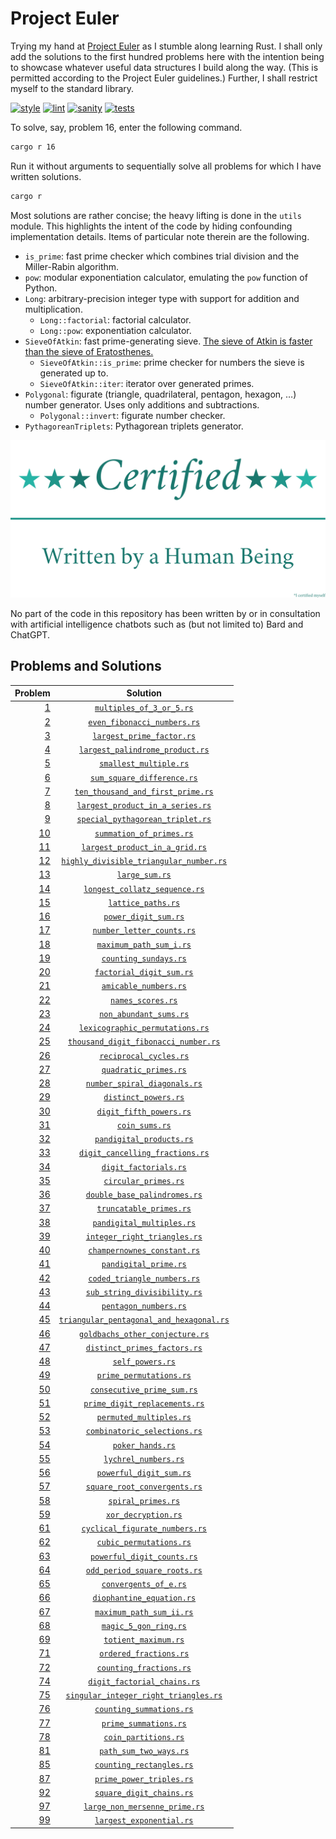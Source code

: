 # Project Euler
Trying my hand at [Project Euler](https://projecteuler.net) as I stumble along learning Rust. I shall only add the
solutions to the first hundred problems here with the intention being to showcase whatever useful data structures I
build along the way. (This is permitted according to the Project Euler guidelines.) Further, I shall restrict myself to
the standard library.

[![style](https://github.com/tfpf/project-euler/actions/workflows/style.yml/badge.svg)](https://github.com/tfpf/project-euler/actions/workflows/style.yml)
[![lint](https://github.com/tfpf/project-euler/actions/workflows/lint.yml/badge.svg)](https://github.com/tfpf/project-euler/actions/workflows/lint.yml)
[![sanity](https://github.com/tfpf/project-euler/actions/workflows/sanity.yml/badge.svg)](https://github.com/tfpf/project-euler/actions/workflows/sanity.yml)
[![tests](https://github.com/tfpf/project-euler/actions/workflows/tests.yml/badge.svg)](https://github.com/tfpf/project-euler/actions/workflows/tests.yml)

To solve, say, problem 16, enter the following command.

```sh
cargo r 16
```

Run it without arguments to sequentially solve all problems for which I have written solutions.

```sh
cargo r
```

Most solutions are rather concise; the heavy lifting is done in the `utils` module. This highlights the intent of the
code by hiding confounding implementation details. Items of particular note therein are the following.
* `is_prime`: fast prime checker which combines trial division and the Miller-Rabin algorithm.
* `pow`: modular exponentiation calculator, emulating the `pow` function of Python.
* `Long`: arbitrary-precision integer type with support for addition and multiplication.
  * `Long::factorial`: factorial calculator.
  * `Long::pow`: exponentiation calculator.
* `SieveOfAtkin`: fast prime-generating sieve.
  [The sieve of Atkin is faster than the sieve of Eratosthenes.](https://github.com/tfpf/sieve-of-atkin)
  * `SieveOfAtkin::is_prime`: prime checker for numbers the sieve is generated up to.
  * `SieveOfAtkin::iter`: iterator over generated primes.
* `Polygonal`: figurate (triangle, quadrilateral, pentagon, hexagon, …) number generator. Uses only additions and
  subtractions.
  * `Polygonal::invert`: figurate number checker.
* `PythagoreanTriplets`: Pythagorean triplets generator.

<p align="center">
 <img src="res/certified_human.svg" />
</p>

No part of the code in this repository has been written by or in consultation with artificial intelligence chatbots
such as (but not limited to) Bard and ChatGPT.

## Problems and Solutions
|Problem|Solution|
|-:|:-:|
|[1](https://projecteuler.net/problem=1)|[`multiples_of_3_or_5.rs`](src/solutions/multiples_of_3_or_5.rs)|
|[2](https://projecteuler.net/problem=2)|[`even_fibonacci_numbers.rs`](src/solutions/even_fibonacci_numbers.rs)|
|[3](https://projecteuler.net/problem=3)|[`largest_prime_factor.rs`](src/solutions/largest_prime_factor.rs)|
|[4](https://projecteuler.net/problem=4)|[`largest_palindrome_product.rs`](src/solutions/largest_palindrome_product.rs)|
|[5](https://projecteuler.net/problem=5)|[`smallest_multiple.rs`](src/solutions/smallest_multiple.rs)|
|[6](https://projecteuler.net/problem=6)|[`sum_square_difference.rs`](src/solutions/sum_square_difference.rs)|
|[7](https://projecteuler.net/problem=7)|[`ten_thousand_and_first_prime.rs`](src/solutions/ten_thousand_and_first_prime.rs)|
|[8](https://projecteuler.net/problem=8)|[`largest_product_in_a_series.rs`](src/solutions/largest_product_in_a_series.rs)|
|[9](https://projecteuler.net/problem=9)|[`special_pythagorean_triplet.rs`](src/solutions/special_pythagorean_triplet.rs)|
|[10](https://projecteuler.net/problem=10)|[`summation_of_primes.rs`](src/solutions/summation_of_primes.rs)|
|[11](https://projecteuler.net/problem=11)|[`largest_product_in_a_grid.rs`](src/solutions/largest_product_in_a_grid.rs)|
|[12](https://projecteuler.net/problem=12)|[`highly_divisible_triangular_number.rs`](src/solutions/highly_divisible_triangular_number.rs)|
|[13](https://projecteuler.net/problem=13)|[`large_sum.rs`](src/solutions/large_sum.rs)|
|[14](https://projecteuler.net/problem=14)|[`longest_collatz_sequence.rs`](src/solutions/longest_collatz_sequence.rs)|
|[15](https://projecteuler.net/problem=15)|[`lattice_paths.rs`](src/solutions/lattice_paths.rs)|
|[16](https://projecteuler.net/problem=16)|[`power_digit_sum.rs`](src/solutions/power_digit_sum.rs)|
|[17](https://projecteuler.net/problem=17)|[`number_letter_counts.rs`](src/solutions/number_letter_counts.rs)|
|[18](https://projecteuler.net/problem=18)|[`maximum_path_sum_i.rs`](src/solutions/maximum_path_sum_i.rs)|
|[19](https://projecteuler.net/problem=19)|[`counting_sundays.rs`](src/solutions/counting_sundays.rs)|
|[20](https://projecteuler.net/problem=20)|[`factorial_digit_sum.rs`](src/solutions/factorial_digit_sum.rs)|
|[21](https://projecteuler.net/problem=21)|[`amicable_numbers.rs`](src/solutions/amicable_numbers.rs)|
|[22](https://projecteuler.net/problem=22)|[`names_scores.rs`](src/solutions/names_scores.rs)|
|[23](https://projecteuler.net/problem=23)|[`non_abundant_sums.rs`](src/solutions/non_abundant_sums.rs)|
|[24](https://projecteuler.net/problem=24)|[`lexicographic_permutations.rs`](src/solutions/lexicographic_permutations.rs)|
|[25](https://projecteuler.net/problem=25)|[`thousand_digit_fibonacci_number.rs`](src/solutions/thousand_digit_fibonacci_number.rs)|
|[26](https://projecteuler.net/problem=26)|[`reciprocal_cycles.rs`](src/solutions/reciprocal_cycles.rs)|
|[27](https://projecteuler.net/problem=27)|[`quadratic_primes.rs`](src/solutions/quadratic_primes.rs)|
|[28](https://projecteuler.net/problem=28)|[`number_spiral_diagonals.rs`](src/solutions/number_spiral_diagonals.rs)|
|[29](https://projecteuler.net/problem=29)|[`distinct_powers.rs`](src/solutions/distinct_powers.rs)|
|[30](https://projecteuler.net/problem=30)|[`digit_fifth_powers.rs`](src/solutions/digit_fifth_powers.rs)|
|[31](https://projecteuler.net/problem=31)|[`coin_sums.rs`](src/solutions/coin_sums.rs)|
|[32](https://projecteuler.net/problem=32)|[`pandigital_products.rs`](src/solutions/pandigital_products.rs)|
|[33](https://projecteuler.net/problem=33)|[`digit_cancelling_fractions.rs`](src/solutions/digit_cancelling_fractions.rs)|
|[34](https://projecteuler.net/problem=34)|[`digit_factorials.rs`](src/solutions/digit_factorials.rs)|
|[35](https://projecteuler.net/problem=35)|[`circular_primes.rs`](src/solutions/circular_primes.rs)|
|[36](https://projecteuler.net/problem=36)|[`double_base_palindromes.rs`](src/solutions/double_base_palindromes.rs)|
|[37](https://projecteuler.net/problem=37)|[`truncatable_primes.rs`](src/solutions/truncatable_primes.rs)|
|[38](https://projecteuler.net/problem=38)|[`pandigital_multiples.rs`](src/solutions/pandigital_multiples.rs)|
|[39](https://projecteuler.net/problem=39)|[`integer_right_triangles.rs`](src/solutions/integer_right_triangles.rs)|
|[40](https://projecteuler.net/problem=40)|[`champernownes_constant.rs`](src/solutions/champernownes_constant.rs)|
|[41](https://projecteuler.net/problem=41)|[`pandigital_prime.rs`](src/solutions/pandigital_prime.rs)|
|[42](https://projecteuler.net/problem=42)|[`coded_triangle_numbers.rs`](src/solutions/coded_triangle_numbers.rs)|
|[43](https://projecteuler.net/problem=43)|[`sub_string_divisibility.rs`](src/solutions/sub_string_divisibility.rs)|
|[44](https://projecteuler.net/problem=44)|[`pentagon_numbers.rs`](src/solutions/pentagon_numbers.rs)|
|[45](https://projecteuler.net/problem=45)|[`triangular_pentagonal_and_hexagonal.rs`](src/solutions/triangular_pentagonal_and_hexagonal.rs)|
|[46](https://projecteuler.net/problem=46)|[`goldbachs_other_conjecture.rs`](src/solutions/goldbachs_other_conjecture.rs)|
|[47](https://projecteuler.net/problem=47)|[`distinct_primes_factors.rs`](src/solutions/distinct_primes_factors.rs)|
|[48](https://projecteuler.net/problem=48)|[`self_powers.rs`](src/solutions/self_powers.rs)|
|[49](https://projecteuler.net/problem=49)|[`prime_permutations.rs`](src/solutions/prime_permutations.rs)|
|[50](https://projecteuler.net/problem=50)|[`consecutive_prime_sum.rs`](src/solutions/consecutive_prime_sum.rs)|
|[51](https://projecteuler.net/problem=51)|[`prime_digit_replacements.rs`](src/solutions/prime_digit_replacements.rs)|
|[52](https://projecteuler.net/problem=52)|[`permuted_multiples.rs`](src/solutions/permuted_multiples.rs)|
|[53](https://projecteuler.net/problem=53)|[`combinatoric_selections.rs`](src/solutions/combinatoric_selections.rs)|
|[54](https://projecteuler.net/problem=54)|[`poker_hands.rs`](src/solutions/poker_hands.rs)|
|[55](https://projecteuler.net/problem=55)|[`lychrel_numbers.rs`](src/solutions/lychrel_numbers.rs)|
|[56](https://projecteuler.net/problem=56)|[`powerful_digit_sum.rs`](src/solutions/powerful_digit_sum.rs)|
|[57](https://projecteuler.net/problem=57)|[`square_root_convergents.rs`](src/solutions/square_root_convergents.rs)|
|[58](https://projecteuler.net/problem=58)|[`spiral_primes.rs`](src/solutions/spiral_primes.rs)|
|[59](https://projecteuler.net/problem=59)|[`xor_decryption.rs`](src/solutions/xor_decryption.rs)|
|[61](https://projecteuler.net/problem=61)|[`cyclical_figurate_numbers.rs`](src/solutions/cyclical_figurate_numbers.rs)|
|[62](https://projecteuler.net/problem=62)|[`cubic_permutations.rs`](src/solutions/cubic_permutations.rs)|
|[63](https://projecteuler.net/problem=63)|[`powerful_digit_counts.rs`](src/solutions/powerful_digit_counts.rs)|
|[64](https://projecteuler.net/problem=64)|[`odd_period_square_roots.rs`](src/solutions/odd_period_square_roots.rs)|
|[65](https://projecteuler.net/problem=65)|[`convergents_of_e.rs`](src/solutions/convergents_of_e.rs)|
|[66](https://projecteuler.net/problem=66)|[`diophantine_equation.rs`](src/solutions/diophantine_equation.rs)|
|[67](https://projecteuler.net/problem=67)|[`maximum_path_sum_ii.rs`](src/solutions/maximum_path_sum_ii.rs)|
|[68](https://projecteuler.net/problem=68)|[`magic_5_gon_ring.rs`](src/solutions/magic_5_gon_ring.rs)|
|[69](https://projecteuler.net/problem=69)|[`totient_maximum.rs`](src/solutions/totient_maximum.rs)|
|[71](https://projecteuler.net/problem=71)|[`ordered_fractions.rs`](src/solutions/ordered_fractions.rs)|
|[72](https://projecteuler.net/problem=72)|[`counting_fractions.rs`](src/solutions/counting_fractions.rs)|
|[74](https://projecteuler.net/problem=74)|[`digit_factorial_chains.rs`](src/solutions/digit_factorial_chains.rs)|
|[75](https://projecteuler.net/problem=75)|[`singular_integer_right_triangles.rs`](src/solutions/singular_integer_right_triangles.rs)|
|[76](https://projecteuler.net/problem=76)|[`counting_summations.rs`](src/solutions/counting_summations.rs)|
|[77](https://projecteuler.net/problem=77)|[`prime_summations.rs`](src/solutions/prime_summations.rs)|
|[78](https://projecteuler.net/problem=78)|[`coin_partitions.rs`](src/solutions/coin_partitions.rs)|
|[81](https://projecteuler.net/problem=81)|[`path_sum_two_ways.rs`](src/solutions/path_sum_two_ways.rs)|
|[85](https://projecteuler.net/problem=85)|[`counting_rectangles.rs`](src/solutions/counting_rectangles.rs)|
|[87](https://projecteuler.net/problem=87)|[`prime_power_triples.rs`](src/solutions/prime_power_triples.rs)|
|[92](https://projecteuler.net/problem=92)|[`square_digit_chains.rs`](src/solutions/square_digit_chains.rs)|
|[97](https://projecteuler.net/problem=97)|[`large_non_mersenne_prime.rs`](src/solutions/large_non_mersenne_prime.rs)|
|[99](https://projecteuler.net/problem=99)|[`largest_exponential.rs`](src/solutions/largest_exponential.rs)|
